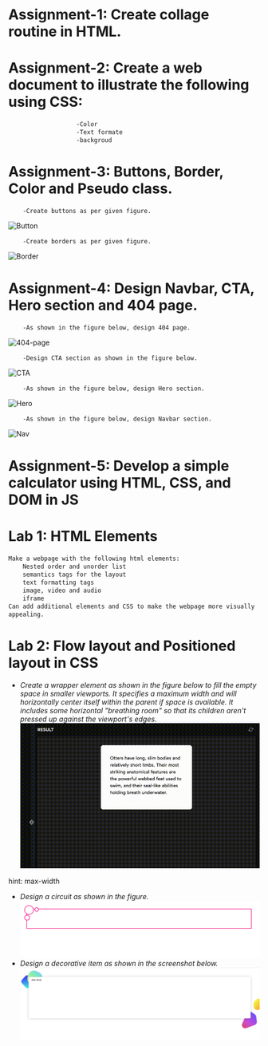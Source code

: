 # Assignment-1: Create collage routine in HTML.
# Assignment-2: Create a web document to illustrate the following using CSS:
                       -Color
                       -Text formate
                       -backgroud
# Assignment-3: Buttons, Border, Color and Pseudo class.  
        -Create buttons as per given figure.  
![Button](./Assignment/Assignment-3/buttons.png "Button")

        -Create borders as per given figure.  
![Border](./Assignment/Assignment-3/borders.png "Border")  
# Assignment-4: Design Navbar, CTA, Hero section and 404 page.
        -As shown in the figure below, design 404 page.   
![404-page](./Assignment/Assignment-4/404page.png)  

        -Design CTA section as shown in the figure below.  
![CTA](./Assignment/Assignment-4/cta.png)     

        -As shown in the figure below, design Hero section.  
![Hero](./Assignment/Assignment-4/hero.png)        

        -As shown in the figure below, design Navbar section.  
![Nav](./Assignment/Assignment-4/nav.png) 
# Assignment-5: Develop  a simple calculator using HTML, CSS, and DOM in JS
# Lab 1: HTML Elements
    Make a webpage with the following html elements:
        Nested order and unorder list
        semantics tags for the layout
        text formatting tags
        image, video and audio
        iframe
    Can add additional elements and CSS to make the webpage more visually appealing.  
# Lab 2: Flow layout and Positioned layout in CSS  
- *Create a wrapper element as shown in the figure below to fill the empty space in smaller viewports. It specifies a maximum width and will horizontally center itself within the parent if space is available. It includes some horizontal "breathing room" so that its children aren't pressed up against the viewport's edges.*         
![Gif](./Lab/Lab-2/Assests/wrapper.gif "Gif")

hint: max-width
- *Design a circuit as shown in the figure.*
![image](./Lab/Lab-2/Assests/circuit.png "image")
- *Design a decorative item as shown in the screenshot below.*  
![image](./Lab/Lab-2/Assests/decorative.png "image")   
